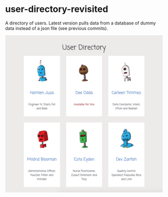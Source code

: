 # user-directory-revisited

A directory of users. Latest version pulls data from a database of dummy data instead of a json file (see previous commits).

<img src="https://github.com/valindachan/user-directory/blob/master/user-directory.png">
